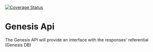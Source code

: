 [![Coverage Status](https://coveralls.io/repos/github/InseeFr/Genesis-API/badge.svg?branch=main)](https://coveralls.io/github/InseeFr/Genesis-API?branch=main)

# Genesis Api

The Genesis API will provide an interface with the responses' referential (Genesis DB)
